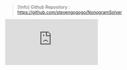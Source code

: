 > [!info]
> Github Repository : https://github.com/stevengogogo/NonogramSolver


![](https://raw.githubusercontent.com/stevengogogo/NonogramSolver/main/README.md ':include')